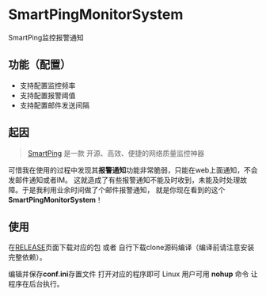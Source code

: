 # SmartPingMonitorSystem
SmartPing监控报警通知

## 功能（配置）

- 支持配置监控频率
- 支持配置报警阈值
- 支持配置邮件发送间隔

## 起因
> [SmartPing](https://github.com/smartping/smartping)  是一款 开源、高效、便捷的网络质量监控神器

可惜我在使用的过程中发现其**报警通知**功能非常脆弱，只能在web上面通知，不会发邮件通知或者IM。
这就造成了有些报警通知不能及时收到，未能及时处理故障。于是我利用业余时间做了个邮件报警通知，
就是你现在看到的这个**SmartPingMonitorSystem**！

## 使用
在[RELEASE](https://github.com/cnlyzy/SmartPingMonitorSystem/releases)页面下载对应的包 或者 自行下载clone源码编译（编译前请注意安装完整依赖）。

编辑并保存**conf.ini**存置文件 打开对应的程序即可 Linux 用户可用 **nohup** 命令 让程序在后台执行。
